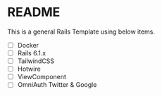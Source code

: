 # README

This is a general Rails Template using below items.

- [ ] Docker
- [ ] Rails 6.1.x
- [ ] TailwindCSS
- [ ] Hotwire
- [ ] ViewComponent
- [ ] OmniAuth Twitter & Google
